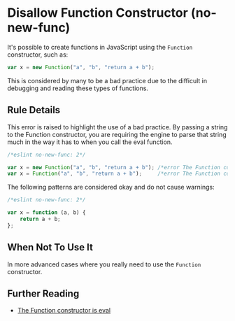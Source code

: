 # Disallow Function Constructor (no-new-func)

It's possible to create functions in JavaScript using the `Function` constructor, such as:

```js
var x = new Function("a", "b", "return a + b");
```

This is considered by many to be a bad practice due to the difficult in debugging and reading these types of functions.

## Rule Details

This error is raised to highlight the use of a bad practice. By passing a string to the Function constructor, you are requiring the engine to parse that string much in the way it has to when you call the eval function.

```js
/*eslint no-new-func: 2*/

var x = new Function("a", "b", "return a + b"); /*error The Function constructor is eval.*/
var x = Function("a", "b", "return a + b");     /*error The Function constructor is eval.*/
```

The following patterns are considered okay and do not cause warnings:

```js
/*eslint no-new-func: 2*/

var x = function (a, b) {
    return a + b;
};
```

## When Not To Use It

In more advanced cases where you really need to use the `Function` constructor.

## Further Reading

* [The Function constructor is eval](http://jslinterrors.com/the-function-constructor-is-eval/)
